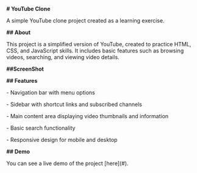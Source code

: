 <p>
<strong># YouTube Clone</strong>
</p>
<p>
A simple YouTube clone project created as a learning exercise.
</p>
<p>
<strong>## About</strong>
</p>
<p>
This project is a simplified version of YouTube, created to practice HTML, CSS,
and JavaScript skills. It includes basic features such as browsing videos,
searching, and viewing video details.
</p>
<p>
<strong>##ScreenShot </strong>
</p>
<p>
</p>
<p>
<strong>## Features</strong>
</p>
<p>
- Navigation bar with menu options
</p>
<p>
- Sidebar with shortcut links and subscribed channels
</p>
<p>
- Main content area displaying video thumbnails and information
</p>
<p>
- Basic search functionality
</p>
<p>
- Responsive design for mobile and desktop
</p>
<p>
<strong>## Demo</strong>
</p>
<p>
You can see a live demo of the project [here](#).
</p>
